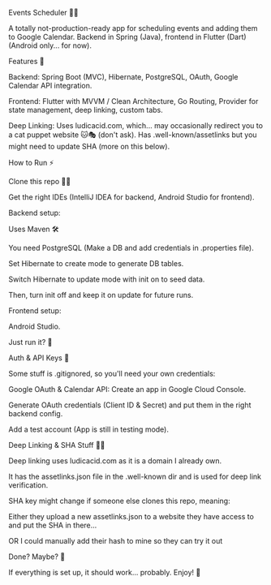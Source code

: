 Events Scheduler 📅🚀

A totally not-production-ready app for scheduling events and adding them to Google Calendar. Backend in Spring (Java), frontend in Flutter (Dart) (Android only... for now).

Features 🌟

Backend: Spring Boot (MVC), Hibernate, PostgreSQL, OAuth, Google Calendar API integration. 

Frontend: Flutter with MVVM / Clean Architecture, Go Routing, Provider for state management, deep linking, custom tabs.

Deep Linking: Uses ludicacid.com, which... may occasionally redirect you to a cat puppet website 🐱🎭 (don't ask). Has .well-known/assetlinks but you might need to update SHA (more on this below).

How to Run ⚡

Clone this repo 🧑‍💻

Get the right IDEs (IntelliJ IDEA for backend, Android Studio for frontend).

Backend setup:

Uses Maven 🛠️

You need PostgreSQL (Make a DB and add credentials in .properties file).

Set Hibernate to create mode to generate DB tables.

Switch Hibernate to update mode with init on to seed data.

Then, turn init off and keep it on update for future runs.

Frontend setup:

Android Studio.

Just run it? 🤞

Auth & API Keys 🔑

Some stuff is .gitignored, so you'll need your own credentials:

Google OAuth & Calendar API: Create an app in Google Cloud Console.

Generate OAuth credentials (Client ID & Secret) and put them in the right backend config.

Add a test account (App is still in testing mode).

Deep Linking & SHA Stuff 🕵️‍♂️

Deep linking uses ludicacid.com as it is a domain I already own.

It has the assetlinks.json file in the .well-known dir and is used for deep link verification.

SHA key might change if someone else clones this repo, meaning:

Either they upload a new assetlinks.json to a website they have access to and put the SHA in there...

OR I could manually add their hash to mine so they can try it out 

Done? Maybe? 🤷

If everything is set up, it should work... probably. Enjoy! 🚀